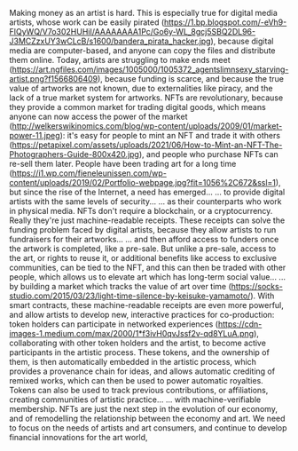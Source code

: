 Making money as an artist is hard.
This is especially true for digital media artists,
whose work can be easily pirated (https://1.bp.blogspot.com/-eVh9-FIQyWQ/V7o302HUHiI/AAAAAAAA1Pc/Go6y-WL_8gcj5SBQ2DL96-J3MCZzxUY3wCLcB/s1600/bandera_pirata_hacker.jpg),
because digital media are computer-based,
and anyone can copy the files and distribute them online.
Today, artists are struggling to make ends meet (https://art.ngfiles.com/images/1005000/1005372_agentslimnsexy_starving-artist.png?f1566806409),
because funding is scarce,
and because the true value of artworks are not known,
due to externalities like piracy,
and the lack of a true market system for artworks.
NFTs are revolutionary,
because they provide a common market for trading digital goods,
which means anyone can now access the power of the market (http://welkerswikinomics.com/blog/wp-content/uploads/2009/01/market-power-11.jpeg):
it's easy for people to mint an NFT and trade it with others (https://petapixel.com/assets/uploads/2021/06/How-to-Mint-an-NFT-The-Photographers-Guide-800x420.jpg),
and people who purchase NFTs can re-sell them later.
People have been trading art for a long time (https://i1.wp.com/fieneleunissen.com/wp-content/uploads/2019/02/Portfolio-webpage.jpg?fit=1056%2C672&ssl=1),
but since the rise of the Internet, a need has emerged...
... to provide digital artists with the same levels of security...
... as their counterparts who work in physical media.
NFTs don't require a blockchain, or a cryptocurrency.
Really they're just machine-readable receipts.
These receipts can solve the funding problem faced by digital artists,
because they allow artists to run fundraisers for their artworks...
... and then afford access to funders once the artwork is completed,
like a pre-sale.
But unlike a pre-sale,
access to the art,
or rights to reuse it,
or additional benefits like access to exclusive communities,
can be tied to the NFT,
and this can then be traded with other people,
which allows us to elevate art which has long-term social value...
... by building a market which tracks the value of art over time (https://socks-studio.com/2015/03/23/light-time-silence-by-keisuke-yamamoto/).
With smart contracts, these machine-readable receipts are even more powerful,
and allow artists to develop new, interactive practices for co-production:
token holders can participate in networked experiences (https://cdn-images-1.medium.com/max/2000/1*f3ivH0qvJssf2v-qd8YLuA.png),
collaborating with other token holders and the artist,
to become active participants in the artistic process.
These tokens, and the ownership of them,
is then automatically embedded in the artistic process,
which provides a provenance chain for ideas,
and allows automatic crediting of remixed works,
which can then be used to power automatic royalties.
Tokens can also be used to track previous contributions,
or affiliations,
creating communities of artistic practice...
... with machine-verifiable membership.
NFTs are just the next step in the evolution of our economy,
and of remodelling the relationship between the economy and art.
We need to focus on the needs of artists and art consumers,
and continue to develop financial innovations for the art world,
